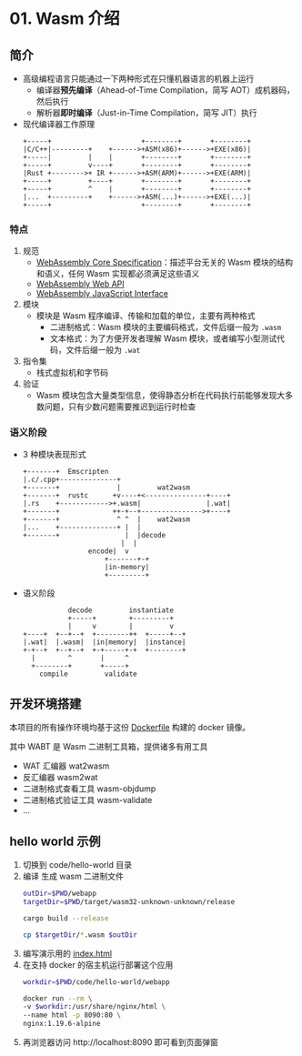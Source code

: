 # 01. Wasm 介绍

## 简介
- 高级编程语言只能通过一下两种形式在只懂机器语言的机器上运行
  - 编译器**预先编译**（Ahead-of-Time Compilation，简写 AOT）成机器码，然后执行
  - 解析器**即时编译**（Just-in-Time Compilation，简写 JIT）执行
- 现代编译器工作原理
    ```
    +-----+                      +--------+       +--------+
    |C/C++|---------+    +------>+ASM(x86)+------>+EXE(x86)|
    +-----|         |    |       +--------+       +--------+
    +-----+         v----+       +--------+       +--------+
    |Rust +-------->+ IR +------>+ASM(ARM)+------>+EXE(ARM)|
    +-----+         +----+       +--------+       +--------+
    +-----+         ^    |       +--------+       +--------+
    |...  +---------+    +------>+ASM(...)+------>+EXE(...)|
    +-----+                      +--------+       +--------+
    ```

### 特点  

1. 规范  
    - [WebAssembly Core Specification]：描述平台无关的 Wasm 模块的结构和语义，任何 Wasm 实现都必须满足这些语义
    - [WebAssembly Web API]
    - [WebAssembly JavaScript Interface]
2. 模块  
    - 模块是 Wasm 程序编译、传输和加载的单位，主要有两种格式
      - 二进制格式：Wasm 模块的主要编码格式，文件后缀一般为 `.wasm`
      - 文本格式：为了方便开发者理解 Wasm 模块，或者编写小型测试代码，文件后缀一般为 `.wat`
3. 指令集
    - 栈式虚拟机和字节码
4. 验证
    - Wasm 模块包含大量类型信息，使得静态分析在代码执行前能够发现大多数问题，只有少数问题需要推迟到运行时检查

### 语义阶段

- 3 种模块表现形式
    ```
    +-------+  Emscripten
    |.c/.cpp+--------------+
    +-------+              |         wat2wasm
    +-------+  rustc      +v----+<---------------+----+
    |.rs    +------------>+.wasm|                |.wat|
    +-------+             ++-+--+--------------->+----+
    +-------+              ^ ^  |    wat2wasm
    |...    +--------------+ |  |
    +-------+                |  |decode
                            |  |
                    encode|  v
                        +-------+-+
                        |in-memory|
                        +---------+
    ```

- 语义阶段
  ```
             decode         instantiate
             +-----+        +---------+
             |     v        |         v 
  +----+  +--+--+  +--------++  +-----+--+
  |.wat|  |.wasm|  |in|memory|  |instance|
  +-+--+  +--+--+  +-+-----+-+  +--------+
    |        ^       |     ^
    +--------+       +-----+
      compile         validate
  ```

## 开发环境搭建

本项目的所有操作环境均基于这份 [Dockerfile](../docker/Dockerfile) 构建的 docker 镜像。

其中 WABT 是 Wasm 二进制工具箱，提供诸多有用工具
- WAT 汇编器 wat2wasm
- 反汇编器 wasm2wat
- 二进制格式查看工具 wasm-objdump
- 二进制格式验证工具 wasm-validate
- ...

## hello world 示例

1. 切换到 code/hello-world 目录
2. 编译 生成 wasm 二进制文件
    ```bash
    outDir=$PWD/webapp
    targetDir=$PWD/target/wasm32-unknown-unknown/release

    cargo build --release

    cp $targetDir/*.wasm $outDir
    ```
3. 编写演示用的 [index.html](./code/hello-world/webapp/index.html)
4. 在支持 docker 的宿主机运行部署这个应用
    ```bash
    workdir=$PWD/code/hello-world/webapp

    docker run --rm \
    -v $workdir:/usr/share/nginx/html \
    --name html -p 8090:80 \
    nginx:1.19.6-alpine
    ```
5. 再浏览器访问 http://localhost:8090 即可看到页面弹窗

[WebAssembly Core Specification]: https://www.w3.org/TR/2019/PR-wasm-core-1-20191001/
[WebAssembly JavaScript Interface]: https://www.w3.org/TR/wasm-js-api-1/
[WebAssembly Web API]: https://www.w3.org/TR/wasm-web-api-1/
